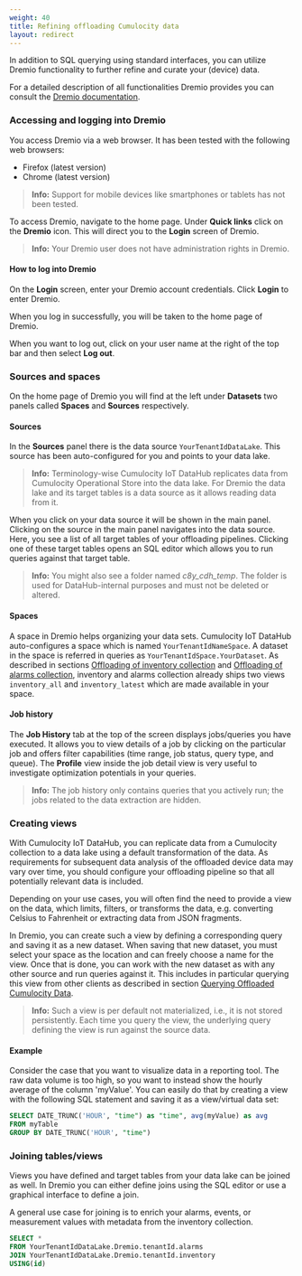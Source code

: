 ```yaml
---
weight: 40
title: Refining offloading Cumulocity data
layout: redirect
---
```


In addition to SQL querying using standard interfaces, you can utilize Dremio functionality to further refine and curate your (device) data.

For a detailed description of all functionalities Dremio provides you can consult the [Dremio documentation](https://docs.dremio.com/).

### Accessing and logging into Dremio

You access Dremio via a web browser. It has been tested with the following web browsers:

* Firefox (latest version)
* Chrome (latest version)

> **Info:** Support for mobile devices like smartphones or tablets has not been tested.

To access Dremio, navigate to the home page. Under **Quick links** click on the **Dremio** icon. This will direct you to the **Login** screen of Dremio.

> **Info:** Your Dremio user does not have administration rights in Dremio.

#### How to log into Dremio

On the **Login** screen, enter your Dremio account credentials. Click **Login** to enter Dremio.

When you log in successfully, you will be taken to the home page of Dremio. 

When you want to log out, click on your user name at the right of the top bar  and then select **Log out**.

### Sources and spaces

On the home page of Dremio you will find at the left under **Datasets** two panels called **Spaces** and **Sources** respectively.

#### Sources

In the **Sources** panel there is the data source `YourTenantIdDataLake`. This source has been auto-configured for you and points to your data lake.

> **Info:** Terminology-wise Cumulocity IoT DataHub replicates data from Cumulocity Operational Store into the data lake. For Dremio the data lake and its target tables is a data source as it allows reading data from it.

When you click on your data source it will be shown in the main panel. Clicking on the source in the main panel navigates into the data source. Here, you see a list of all target tables of your offloading pipelines. Clicking one of these target tables opens an SQL editor which allows you to run queries against that target table.

> **Info:** You might also see a folder named *c8y_cdh_temp*. The folder is used for DataHub-internal purposes and must not be deleted or altered.

#### Spaces

A space in Dremio helps organizing your data sets. Cumulocity IoT DataHub auto-configures a space which is named `YourTenantIdNameSpace`. A dataset in the space is referred in queries as `YourTenantIdSpace.YourDataset`. As described in sections [Offloading of inventory collection](/datahub/configuring-offloaded/#offloading-inventory-collection) and [Offloading of alarms collection](/datahub/configuring-offloaded/#offloading-alarms-collection), inventory and alarms collection already ships two views `inventory_all` and `inventory_latest` which are made available in your space.

#### Job history

The **Job History** tab at the top of the screen displays jobs/queries you have executed. It allows you to view details of a job by clicking on the particular job and offers filter capabilities (time range, job status, query type, and queue). The **Profile** view inside the job detail view is very useful to investigate optimization potentials in your queries.

> **Info:** The job history only contains queries that you actively run; the jobs related to the data extraction are hidden.

### Creating views

With Cumulocity IoT DataHub, you can replicate data from a Cumulocity collection to a data lake using a default transformation of the data. As requirements for subsequent data analysis of the offloaded device data may vary over time, you should configure your offloading pipeline so that all potentially relevant data is included. 

Depending on your use cases, you will often find the need to provide a view on the data, which limits, filters, or transforms the data, e.g. converting Celsius to Fahrenheit or extracting data from JSON fragments.

In Dremio, you can create such a view by defining a corresponding query and saving it as a new dataset. When saving that new dataset, you must select your space as the location and can freely choose a name for the view. Once that is done, you can work with the new dataset as with any other source and run queries against it. This includes in particular querying this view from other clients as described in section [Querying Offloaded Cumulocity Data](/datahub/querying-offloaded/).

> **Info:** Such a view is per default not materialized, i.e., it is not stored persistently. Each time you query the view, the underlying query defining the view is run against the source data.

#### Example
Consider the case that you want to visualize data in a reporting tool. The raw data volume is too high, so you want to instead show the hourly average of the column 'myValue'. You can easily do that by creating a view with the following SQL statement and saving it as a view/virtual data set:

```sql
SELECT DATE_TRUNC('HOUR', "time") as "time", avg(myValue) as avg
FROM myTable
GROUP BY DATE_TRUNC('HOUR', "time")
```

### Joining tables/views

Views you have defined and target tables from your data lake can be joined as well. In Dremio you can either define joins using the SQL editor or use a graphical interface to define a join.

A general use case for joining is to enrich your alarms, events, or measurement values with metadata from the inventory collection.

```sql
SELECT *
FROM YourTenantIdDataLake.Dremio.tenantId.alarms
JOIN YourTenantIdDataLake.Dremio.tenantId.inventory
USING(id)
```